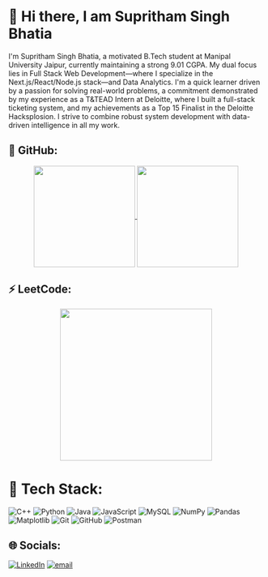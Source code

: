 # 👋 Hi there, I am Supritham Singh Bhatia

I'm Supritham Singh Bhatia, a motivated B.Tech student at Manipal University Jaipur, currently maintaining a strong 9.01 CGPA. My dual focus lies in Full Stack Web Development—where I specialize in the Next.js/React/Node.js stack—and Data Analytics. I'm a quick learner driven by a passion for solving real-world problems, a commitment demonstrated by my experience as a T&TEAD Intern at Deloitte, where I built a full-stack ticketing system, and my achievements as a Top 15 Finalist in the Deloitte Hacksplosion. I strive to combine robust system development with data-driven intelligence in all my work.

## 🚀 GitHub:
<div align="center">
  <a href="https://github.com/Supritham-Singh">
    <img height=200 align="center" src="https://github-readme-stats.vercel.app/api?username=Supritham-Singh&theme=blueberry&show_icons=true&hide_border=true&count_private=true&rank_icon=github&hide=stars,issues&show=prs_merged_percentage" />
  </a>
  <a href="https://github.com/Supritham-Singh">
    <img height=200 align="center" src="https://github-readme-stats.vercel.app/api/top-langs/?username=Supritham-Singh&theme=blueberry&hide_border=true&include_all_commits=true&count_private=true&layout=compact&card_width=250&langs_count=8" />
  </a>
</div>

## ⚡ LeetCode:
<div align="center">
  <a href="https://leetcode.com/u/supritham_pvt/">
    <img height=300 align="center" src="https://leetcard.jacoblin.cool/supritham_pvt?theme=dark&font=ABeeZee&ext=contest" />
  </a>
</div>

# 🧠 Tech Stack:
![C++](https://img.shields.io/badge/c++-%2300599C.svg?style=for-the-badge&logo=c%2B%2B&logoColor=white) ![Python](https://img.shields.io/badge/python-3670A0?style=for-the-badge&logo=python&logoColor=ffdd54) ![Java](https://img.shields.io/badge/java-%23ED8B00.svg?style=for-the-badge&logo=openjdk&logoColor=white) ![JavaScript](https://img.shields.io/badge/javascript-%23323330.svg?style=for-the-badge&logo=javascript&logoColor=%23F7DF1E) ![MySQL](https://img.shields.io/badge/MongoDB-%234ea94b.svg?style=for-the-badge&logo=mongodb&logoColor=white) ![NumPy](https://img.shields.io/badge/numpy-%23013243.svg?style=for-the-badge&logo=numpy&logoColor=white) ![Pandas](https://img.shields.io/badge/TensorFlow-%23FF6F00.svg?style=for-the-badge&logo=TensorFlow&logoColor=white) ![Matplotlib](https://img.shields.io/badge/Matplotlib-%23ffffff.svg?style=for-the-badge&logo=Matplotlib&logoColor=black) ![Git](https://img.shields.io/badge/git-%23F05033.svg?style=for-the-badge&logo=git&logoColor=white) ![GitHub](https://img.shields.io/badge/github-%23121011.svg?style=for-the-badge&logo=github&logoColor=white) ![Postman](https://img.shields.io/badge/Postman-FF6C37?style=for-the-badge&logo=postman&logoColor=white) 

## 🌐 Socials:
[![LinkedIn](https://img.shields.io/badge/LinkedIn-%230077B5.svg?logo=linkedin&logoColor=white)](https://www.linkedin.com/in/supritham-singh-401007253/) [![email](https://img.shields.io/badge/Email-D14836?logo=gmail&logoColor=white)](mailto:supritham2106@gmail.com) 

